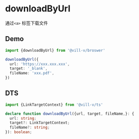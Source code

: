 # downloadByUrl

通过`<a>` 标签下载文件

## Demo

```ts twoslash
import {downloadByUrl} from '@vill-v/broswer'

downloadByUrl({
  url: 'https://xxx.xxx.xxx',
  target: '_blank',
  fileName: 'xxx.pdf',
})
```

## DTS

```ts twoslash
import {LinkTargetContext} from '@vill-v/ts'

declare function downloadByUrl({url, target, fileName,}: {
  url: string;
  target?: LinkTargetContext;
  fileName?: string;
}): boolean;
```
